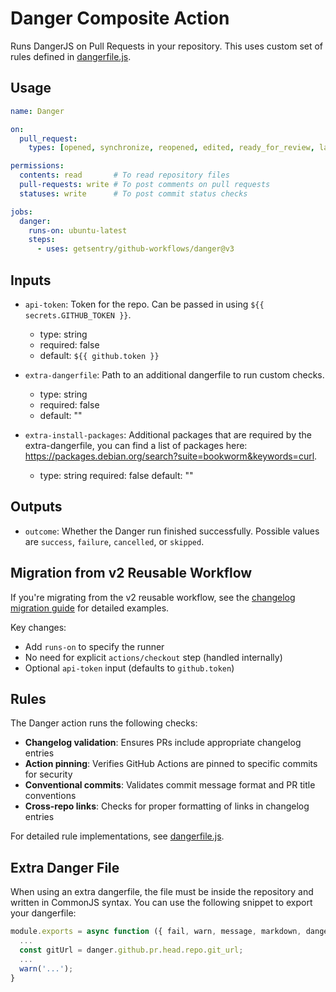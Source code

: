 # Danger Composite Action

Runs DangerJS on Pull Requests in your repository. This uses custom set of rules defined in [dangerfile.js](dangerfile.js).

## Usage

```yaml
name: Danger

on:
  pull_request:
    types: [opened, synchronize, reopened, edited, ready_for_review, labeled, unlabeled]

permissions:
  contents: read       # To read repository files
  pull-requests: write # To post comments on pull requests
  statuses: write      # To post commit status checks

jobs:
  danger:
    runs-on: ubuntu-latest
    steps:
      - uses: getsentry/github-workflows/danger@v3
```

## Inputs

* `api-token`: Token for the repo. Can be passed in using `${{ secrets.GITHUB_TOKEN }}`.
  * type: string
  * required: false
  * default: `${{ github.token }}`

* `extra-dangerfile`: Path to an additional dangerfile to run custom checks.
  * type: string
  * required: false
  * default: ""

* `extra-install-packages`: Additional packages that are required by the extra-dangerfile, you can find a list of packages here: https://packages.debian.org/search?suite=bookworm&keywords=curl.
  * type: string
  required: false
  default: ""

## Outputs

* `outcome`: Whether the Danger run finished successfully. Possible values are `success`, `failure`, `cancelled`, or `skipped`.

## Migration from v2 Reusable Workflow

If you're migrating from the v2 reusable workflow, see the [changelog migration guide](../CHANGELOG.md#unreleased) for detailed examples.

Key changes:
- Add `runs-on` to specify the runner
- No need for explicit `actions/checkout` step (handled internally)
- Optional `api-token` input (defaults to `github.token`)

## Rules

The Danger action runs the following checks:

- **Changelog validation**: Ensures PRs include appropriate changelog entries
- **Action pinning**: Verifies GitHub Actions are pinned to specific commits for security
- **Conventional commits**: Validates commit message format and PR title conventions
- **Cross-repo links**: Checks for proper formatting of links in changelog entries

For detailed rule implementations, see [dangerfile.js](dangerfile.js).

## Extra Danger File

When using an extra dangerfile, the file must be inside the repository and written in CommonJS syntax. You can use the following snippet to export your dangerfile:

```JavaScript
module.exports = async function ({ fail, warn, message, markdown, danger }) {
  ...
  const gitUrl = danger.github.pr.head.repo.git_url;
  ...
  warn('...');
}

```